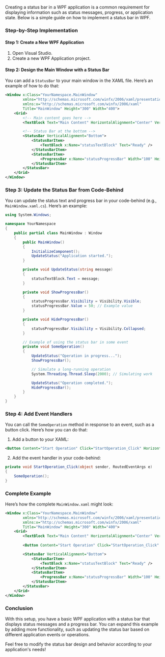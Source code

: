 Creating a status bar in a WPF application is a common requirement for displaying information such as status messages, progress, or application state. Below is a simple guide on how to implement a status bar in WPF.

### Step-by-Step Implementation

#### Step 1: Create a New WPF Application

1. Open Visual Studio.
2. Create a new WPF Application project.

#### Step 2: Design the Main Window with a Status Bar

You can add a `StatusBar` to your main window in the XAML file. Here’s an example of how to do that:

```xml
<Window x:Class="YourNamespace.MainWindow"
        xmlns="http://schemas.microsoft.com/winfx/2006/xaml/presentation"
        xmlns:x="http://schemas.microsoft.com/winfx/2006/xaml"
        Title="MainWindow" Height="300" Width="400">
    <Grid>
        <!-- Main content goes here -->
        <TextBlock Text="Main Content" HorizontalAlignment="Center" VerticalAlignment="Center" FontSize="24"/>

        <!-- Status Bar at the bottom -->
        <StatusBar VerticalAlignment="Bottom">
            <StatusBarItem>
                <TextBlock x:Name="statusTextBlock" Text="Ready" />
            </StatusBarItem>
            <StatusBarItem>
                <ProgressBar x:Name="statusProgressBar" Width="100" Height="16" Visibility="Collapsed" />
            </StatusBarItem>
        </StatusBar>
    </Grid>
</Window>
```

### Step 3: Update the Status Bar from Code-Behind

You can update the status text and progress bar in your code-behind (e.g., `MainWindow.xaml.cs`). Here’s an example:

```csharp
using System.Windows;

namespace YourNamespace
{
    public partial class MainWindow : Window
    {
        public MainWindow()
        {
            InitializeComponent();
            UpdateStatus("Application started.");
        }

        private void UpdateStatus(string message)
        {
            statusTextBlock.Text = message;
        }

        private void ShowProgressBar()
        {
            statusProgressBar.Visibility = Visibility.Visible;
            statusProgressBar.Value = 50; // Example value
        }

        private void HideProgressBar()
        {
            statusProgressBar.Visibility = Visibility.Collapsed;
        }

        // Example of using the status bar in some event
        private void SomeOperation()
        {
            UpdateStatus("Operation in progress...");
            ShowProgressBar();

            // Simulate a long-running operation
            System.Threading.Thread.Sleep(2000); // Simulating work

            UpdateStatus("Operation completed.");
            HideProgressBar();
        }
    }
}
```

### Step 4: Add Event Handlers

You can call the `SomeOperation` method in response to an event, such as a button click. Here’s how you can do that:

1. Add a button to your XAML:

```xml
<Button Content="Start Operation" Click="StartOperation_Click" HorizontalAlignment="Left" VerticalAlignment="Top" Margin="10"/>
```

2. Add the event handler in your code-behind:

```csharp
private void StartOperation_Click(object sender, RoutedEventArgs e)
{
    SomeOperation();
}
```

### Complete Example

Here’s how the complete `MainWindow.xaml` might look:

```xml
<Window x:Class="YourNamespace.MainWindow"
        xmlns="http://schemas.microsoft.com/winfx/2006/xaml/presentation"
        xmlns:x="http://schemas.microsoft.com/winfx/2006/xaml"
        Title="MainWindow" Height="300" Width="400">
    <Grid>
        <TextBlock Text="Main Content" HorizontalAlignment="Center" VerticalAlignment="Center" FontSize="24"/>
        
        <Button Content="Start Operation" Click="StartOperation_Click" HorizontalAlignment="Left" VerticalAlignment="Top" Margin="10"/>

        <StatusBar VerticalAlignment="Bottom">
            <StatusBarItem>
                <TextBlock x:Name="statusTextBlock" Text="Ready" />
            </StatusBarItem>
            <StatusBarItem>
                <ProgressBar x:Name="statusProgressBar" Width="100" Height="16" Visibility="Collapsed" />
            </StatusBarItem>
        </StatusBar>
    </Grid>
</Window>
```

### Conclusion

With this setup, you have a basic WPF application with a status bar that displays status messages and a progress bar. You can expand this example by adding more functionality, such as updating the status bar based on different application events or operations. 

Feel free to modify the status bar design and behavior according to your application's needs!